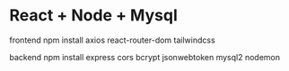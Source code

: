 # React + Node + Mysql

frontend
npm install axios react-router-dom tailwindcss

backend
npm install express cors bcrypt jsonwebtoken mysql2 nodemon
